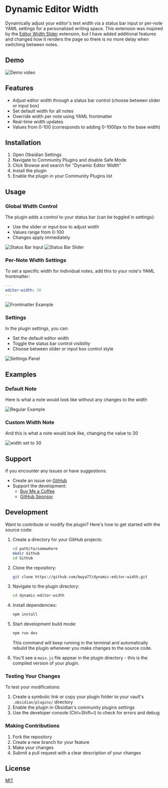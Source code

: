 # Dynamic Editor Width

Dynamically adjust your editor's text width via a status bar input or per-note YAML settings for a personalized writing space. This extension was inspired by the [Editor Width Slider](https://github.com/MugishoMp/obsidian-editor-width-slider/tree/master) extension, but I have added additional features and changed how it renders the page so there is no more delay when switching between notes. 

## Demo

![Demo video](/images/demo.gif) 

## Features

- Adjust editor width through a status bar control (choose between slider or input box)
- Set default width for all notes
- Override width per note using YAML frontmatter
- Real-time width updates
- Values from 0-100 (corresponds to adding 0-1000px to the base width)

## Installation

1. Open Obsidian Settings
2. Navigate to Community Plugins and disable Safe Mode
3. Click Browse and search for "Dynamic Editor Width"
4. Install the plugin
5. Enable the plugin in your Community Plugins list

## Usage

### Global Width Control

The plugin adds a control to your status bar (can be toggled in settings):
- Use the slider or input box to adjust width
- Values range from 0-100
- Changes apply immediately

![Status Bar Input](/images/inputbox.png)
![Status Bar Slider](/images/sliderimg.png)

### Per-Note Width Settings

To set a specific width for individual notes, add this to your note's YAML frontmatter:

```yaml
---
editor-width: 30
---
```

![Frontmatter Example](/images/frontmatter.png)

### Settings

In the plugin settings, you can:

- Set the default editor width
- Toggle the status bar control visibility
- Choose between slider or input box control style

![Settings Panel](/images/settings.png)

## Examples

### Default Note
Here is what a note would look like without any changes to the width

![Regular Example](/images/regular.png)

### Custom Width Note
And this is what a note would look like, changing the value to 30

![width set to 30](/images/30.png)

## Support

If you encounter any issues or have suggestions:

- Create an issue on [GitHub](https://github.com/bwya77/dynamic-editor-width/issues)
- Support the development:
  - [Buy Me a Coffee](https://buymeacoffee.com/bwya77)
  - [GitHub Sponsor](https://github.com/sponsors/bwya77)

## Development

Want to contribute or modify the plugin? Here's how to get started with the source code:

1. Create a directory for your GitHub projects:
   ```bash
   cd path/to/somewhere
   mkdir Github
   cd Github
   ```

2. Clone the repository:
   ```bash
   git clone https://github.com/bwya77/dynamic-editor-width.git
   ```

3. Navigate to the plugin directory:
   ```bash
   cd dynamic-editor-width
   ```

4. Install dependencies:
   ```bash
   npm install
   ```

5. Start development build mode:
   ```bash
   npm run dev
   ```
   This command will keep running in the terminal and automatically rebuild the plugin whenever you make changes to the source code.

6. You'll see a `main.js` file appear in the plugin directory - this is the compiled version of your plugin.

### Testing Your Changes

To test your modifications:

1. Create a symbolic link or copy your plugin folder to your vault's `.obsidian/plugins/` directory
2. Enable the plugin in Obsidian's community plugins settings
3. Use the developer console (Ctrl+Shift+I) to check for errors and debug

### Making Contributions

1. Fork the repository
2. Create a new branch for your feature
3. Make your changes
4. Submit a pull request with a clear description of your changes

## License

[MIT](https://github.com/bwya77/dynamic-editor-width/blob/main/LICENSE)
